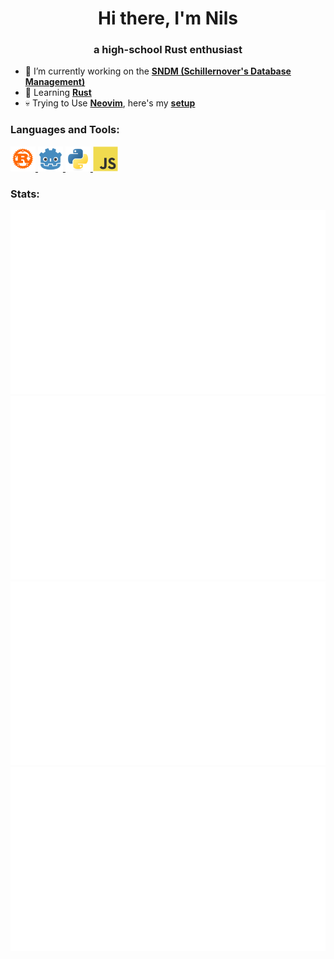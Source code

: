 <h1 align="center">Hi there, I'm Nils</h1>
<h3 align="center">a high-school Rust enthusiast</h3>

- 🔭 I’m currently working on the **[SNDM (Schillernover's Database Management)](https://github.com/nwrenger/sndm)**
- 🦀 Learning **[Rust](https://www.rust-lang.org/)**
- 💀 Trying to Use **[Neovim](https://neovim.io/)**, here's my **[setup](https://github.com/nwrenger/nvim)**

<h3 align="left">Languages and Tools:</h3>
<p align="left">
<a href="https://www.rust-lang.org/" target="_blank" rel="noreferrer"> <img src="https://raw.githubusercontent.com/nwrenger/nwrenger/master/rust-icon-orange.svg" alt="rust" width="40" height="40"/> </a> <a href="https://godotengine.org/" target="_blank" rel="noreferrer"> <img src="https://raw.githubusercontent.com/devicons/devicon/master/icons/godot/godot-original.svg" alt="godot" width="40" height="40"/> </a> <a href="https://www.python.org/" target="_blank" rel="noreferrer"> <img src="https://raw.githubusercontent.com/devicons/devicon/master/icons/python/python-original.svg" alt="python" width="40" height="40"/> </a> <a href="https://developer.mozilla.org/en-US/docs/Web/JavaScript" target="_blank" rel="noreferrer"> <img src="https://raw.githubusercontent.com/devicons/devicon/master/icons/javascript/javascript-original.svg" alt="javascript" width="40" height="40"/> </a>
<h3 align="left">Stats:</h3>

![](https://raw.githubusercontent.com/nwrenger/github-stats/master/generated/overview.svg#gh-dark-mode-only)
![](https://raw.githubusercontent.com/nwrenger/github-stats/master/generated/overview.svg#gh-light-mode-only)
![](https://raw.githubusercontent.com/nwrenger/github-stats/master/generated/languages.svg#gh-dark-mode-only)
![](https://raw.githubusercontent.com/nwrenger/github-stats/master/generated/languages.svg#gh-light-mode-only)
